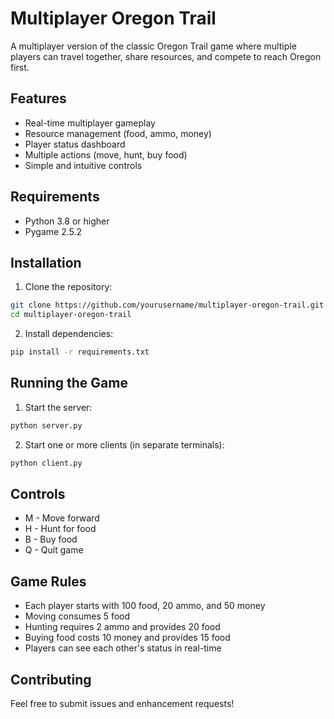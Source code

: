 # Multiplayer Oregon Trail

A multiplayer version of the classic Oregon Trail game where multiple players can travel together, share resources, and compete to reach Oregon first.

## Features

- Real-time multiplayer gameplay
- Resource management (food, ammo, money)
- Player status dashboard
- Multiple actions (move, hunt, buy food)
- Simple and intuitive controls

## Requirements

- Python 3.8 or higher
- Pygame 2.5.2

## Installation

1. Clone the repository:
```bash
git clone https://github.com/yourusername/multiplayer-oregon-trail.git
cd multiplayer-oregon-trail
```

2. Install dependencies:
```bash
pip install -r requirements.txt
```

## Running the Game

1. Start the server:
```bash
python server.py
```

2. Start one or more clients (in separate terminals):
```bash
python client.py
```

## Controls

- M - Move forward
- H - Hunt for food
- B - Buy food
- Q - Quit game

## Game Rules

- Each player starts with 100 food, 20 ammo, and 50 money
- Moving consumes 5 food
- Hunting requires 2 ammo and provides 20 food
- Buying food costs 10 money and provides 15 food
- Players can see each other's status in real-time

## Contributing

Feel free to submit issues and enhancement requests! 